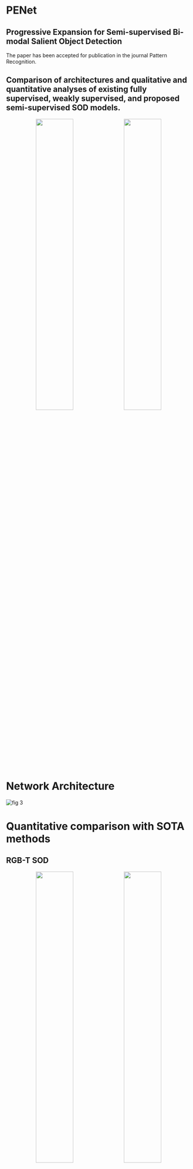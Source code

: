 # PENet
Progressive Expansion for Semi-supervised Bi-modal Salient Object Detection
---
The paper has been accepted for publication in the journal Pattern Recognition.

Comparison of architectures and qualitative and quantitative analyses of existing fully supervised, weakly supervised, and proposed semi-supervised SOD models.
---
<p align="center">
  <img src="https://github.com/user-attachments/assets/32b25700-02a7-46d5-a352-ad2a81c53ee8" width="45%" style="display:inline; margin-right:10px;" />
  <img src="https://github.com/user-attachments/assets/25ad0515-5f54-42fa-8220-0f18e7637c99" width="45%" style="display:inline;" />
</p>

Network Architecture
===
![fig 3](https://github.com/user-attachments/assets/ebebaabe-e236-41d7-b56a-8a8293dea5ae)

Quantitative comparison with SOTA methods
===
RGB-T SOD
---
<p align="center">
  <img src="https://github.com/user-attachments/assets/6a3f5ac7-3dd4-42b2-804b-49cc45ea207c" width="45%" style="display:inline; margin-right:10px;" />
  <img src="https://github.com/user-attachments/assets/29a9c096-91de-4a0b-a8d3-c5f775fbda6a" width="45%" style="display:inline;" />
</p>

RGB-D SOD
---
![RGBD](https://github.com/user-attachments/assets/7bfb9374-4a78-4cc6-98c3-1a310e2e729c)

We provide saliency prediction results on both RGB-T and RGB-D tasks.
---
[Baidu Pan link:](https://pan.baidu.com/s/1_T8b9eCjVE0oaCvD_jRhJw)    code: 0825

